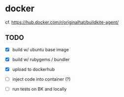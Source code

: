 # docker

cf. https://hub.docker.com/r/originalhat/buildkite-agent/

## TODO

- [x] build w/ ubuntu base image
- [x] build w/ rubygems / bundler
- [x] upload to dockerhub
- [ ] inject code into container (?)
- [ ] run tests on BK and locally

